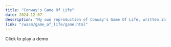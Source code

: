 ```yaml
---
title: "Conway's Game Of Life"
date: 2024-12-07
description: "My own reproduction of Conway's Game Of Life, written in C with Raylib, compiled to wasm with emscripten"
link: "/wasm/game_of_life/game.html"
---
```

Click to play a demo

